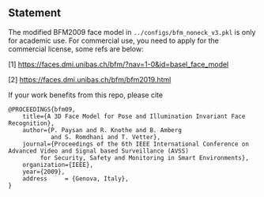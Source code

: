 ## Statement

The modified BFM2009 face model in `../configs/bfm_noneck_v3.pkl` is only for academic use.
For commercial use, you need to apply for the commercial license, some refs are below:

[1] https://faces.dmi.unibas.ch/bfm/?nav=1-0&id=basel_face_model

[2] https://faces.dmi.unibas.ch/bfm/bfm2019.html

If your work benefits from this repo, please cite

    @PROCEEDINGS{bfm09,
        title={A 3D Face Model for Pose and Illumination Invariant Face Recognition},
        author={P. Paysan and R. Knothe and B. Amberg
                and S. Romdhani and T. Vetter},
        journal={Proceedings of the 6th IEEE International Conference on Advanced Video and Signal based Surveillance (AVSS)
             for Security, Safety and Monitoring in Smart Environments},
        organization={IEEE},
        year={2009},
        address     = {Genova, Italy},
    }

 